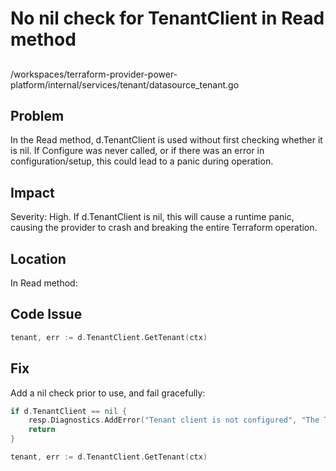 # No nil check for TenantClient in Read method

##

/workspaces/terraform-provider-power-platform/internal/services/tenant/datasource_tenant.go

## Problem

In the Read method, d.TenantClient is used without first checking whether it is nil. If Configure was never called, or if there was an error in configuration/setup, this could lead to a panic during operation.

## Impact

Severity: High. If d.TenantClient is nil, this will cause a runtime panic, causing the provider to crash and breaking the entire Terraform operation.

## Location

In Read method:

## Code Issue

```go
tenant, err := d.TenantClient.GetTenant(ctx)
```

## Fix

Add a nil check prior to use, and fail gracefully:

```go
if d.TenantClient == nil {
    resp.Diagnostics.AddError("Tenant client is not configured", "The TenantClient is nil. This is likely a bug in the provider initialization.")
    return
}

tenant, err := d.TenantClient.GetTenant(ctx)
```
